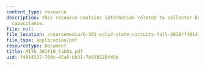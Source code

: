 ```yaml
---
content_type: resource
description: This resource contains information related to collector base junction
  capacitance.
file: null
file_location: /coursemedia/6-301-solid-state-circuits-fall-2010/f4014337784c45a0bb317b930228fd8b_MIT6_301F10_lab01.pdf
file_type: application/pdf
resourcetype: Document
title: MIT6_301F10_lab01.pdf
uid: f4014337-784c-45a0-bb31-7b930228fd8b
---
```

